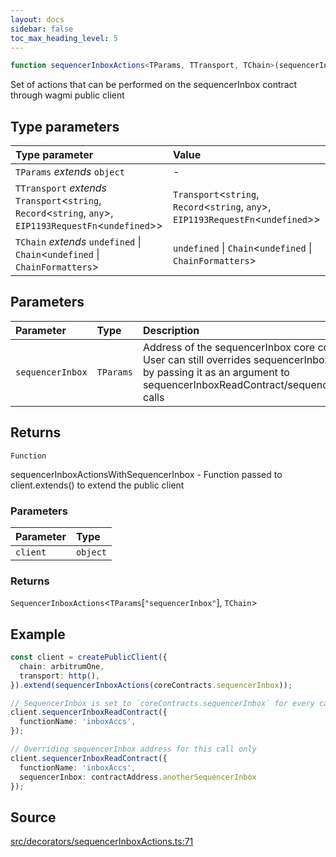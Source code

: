 ```yaml
---
layout: docs
sidebar: false
toc_max_heading_level: 5
---
```


```ts
function sequencerInboxActions<TParams, TTransport, TChain>(sequencerInbox: TParams): (client: object) => SequencerInboxActions<TParams["sequencerInbox"], TChain>
```

Set of actions that can be performed on the sequencerInbox contract through wagmi public client

## Type parameters

| Type parameter | Value |
| :------ | :------ |
| `TParams` *extends* `object` | - |
| `TTransport` *extends* `Transport`\<`string`, `Record`\<`string`, `any`\>, `EIP1193RequestFn`\<`undefined`\>\> | `Transport`\<`string`, `Record`\<`string`, `any`\>, `EIP1193RequestFn`\<`undefined`\>\> |
| `TChain` *extends* `undefined` \| `Chain`\<`undefined` \| `ChainFormatters`\> | `undefined` \| `Chain`\<`undefined` \| `ChainFormatters`\> |

## Parameters

| Parameter | Type | Description |
| :------ | :------ | :------ |
| `sequencerInbox` | `TParams` | Address of the sequencerInbox core contract<br />User can still overrides sequencerInbox address,<br />by passing it as an argument to sequencerInboxReadContract/sequencerInboxPrepareTransactionRequest calls |

## Returns

`Function`

sequencerInboxActionsWithSequencerInbox - Function passed to client.extends() to extend the public client

### Parameters

| Parameter | Type |
| :------ | :------ |
| `client` | `object` |

### Returns

`SequencerInboxActions`\<`TParams`\[`"sequencerInbox"`\], `TChain`\>

## Example

```ts
const client = createPublicClient({
  chain: arbitrumOne,
  transport: http(),
}).extend(sequencerInboxActions(coreContracts.sequencerInbox));

// SequencerInbox is set to `coreContracts.sequencerInbox` for every call
client.sequencerInboxReadContract({
  functionName: 'inboxAccs',
});

// Overriding sequencerInbox address for this call only
client.sequencerInboxReadContract({
  functionName: 'inboxAccs',
  sequencerInbox: contractAddress.anotherSequencerInbox
});
```

## Source

[src/decorators/sequencerInboxActions.ts:71](https://github.com/OffchainLabs/arbitrum-orbit-sdk/blob/9d5595a042e42f7d6b9af10a84816c98ea30f330/src/decorators/sequencerInboxActions.ts#L71)
